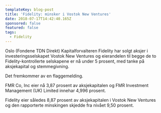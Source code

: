 ```yaml
---
templateKey: blog-post
title: 'Fidelity: minsker i Vostok New Ventures'
date: 2018-07-17T14:42:40.165Z
sponsored: false
featured: false
tags:
  - Fidelity
---
```

Oslo (Fondene TDN Direkt) Kapitalforvalteren Fidelity har solgt aksjer i investeringsselskapet Vostok New Ventures og eierandelen til begge de to Fidelity-kontrollerte selskapene er nå under 5 prosent, med tanke på aksjekapital og stemmegivning.



Det fremkommer av en flaggemelding.



FMR Co, Inc eier nå 3,87 prosent av aksjekapitalen og FMR Investment Management (UK) Limited innehar 4,996 prosent.



Fidelity eier således 8,87 prosent av aksjekapitalen i Vostok New Ventures og den rapporterte minskingen skjedde fra nivået 9,50 prosent.
